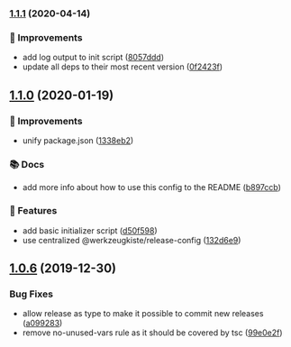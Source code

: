### [1.1.1](https://github.com/werkzeugkiste/eslint-config/compare/v1.1.0...v1.1.1) (2020-04-14)


### 💉 Improvements

* add log output to init script ([8057ddd](https://github.com/werkzeugkiste/eslint-config/commit/8057ddda52e0b2f4aaac256270a2a84de76eac0d))
* update all deps to their most recent version ([0f2423f](https://github.com/werkzeugkiste/eslint-config/commit/0f2423f9637887037f817c9896e74431d8ddeef5))

## [1.1.0](https://github.com/werkzeugkiste/eslint-config/compare/v1.0.6...v1.1.0) (2020-01-19)

### 💉 Improvements

- unify package.json ([1338eb2](https://github.com/werkzeugkiste/eslint-config/commit/1338eb25daa6f29bf2ff38eddda2645f75458547))

### 📚 Docs

- add more info about how to use this config to the README ([b897ccb](https://github.com/werkzeugkiste/eslint-config/commit/b897ccb1fb2d2a92426cc5e965d9bca4a01ae590))

### 🧩 Features

- add basic initializer script ([d50f598](https://github.com/werkzeugkiste/eslint-config/commit/d50f598b37a147b804fac449be625f15bf3237bd))
- use centralized @werkzeugkiste/release-config ([132d6e9](https://github.com/werkzeugkiste/eslint-config/commit/132d6e9f9981ac4734117a38d14925659a65f55a))

## [1.0.6](https://github.com/werkzeugkiste/eslint-config/compare/v1.0.5...v1.0.6) (2019-12-30)

### Bug Fixes

- allow release as type to make it possible to commit new releases ([a099283](https://github.com/werkzeugkiste/eslint-config/commit/a099283c7e7fc1a903423506d042a1efa8527c55))
- remove no-unused-vars rule as it should be covered by tsc ([99e0e2f](https://github.com/werkzeugkiste/eslint-config/commit/99e0e2fb048e34203af911b564abb19491c8060b))
